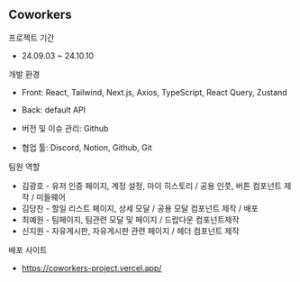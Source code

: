 ## Coworkers

프로젝트 기간 

+ 24.09.03 ~ 24.10.10

개발 환경

+ Front: React, Tailwind, Next.js, Axios, TypeScript, React Query, Zustand​

+ Back: default API​

+ 버전 및 이슈 관리: Github​

+ 협업 툴: Discord, Notion, Github, Git​

팀원 역할

+ 김광호 - 유저 인증 페이지, 계정 설정, 마이 히스토리 / 공용 인풋, 버튼 컴포넌트 제작 / 미들웨어
+ 김당찬 - 할일 리스트 페이지, 상세 모달​ / 공용 모달 컴포넌트 제작 / 배포
+ 최예원 - 팀페이지, 팀관련 모달 및 페이지​ / 드랍다운 컴포넌트​ 제작
+ 신지원 - 자유게시판, 자유게시판 관련 페이지​ / 헤더 컴포넌트 제작

배포 사이트

+ https://coworkers-project.vercel.app/

